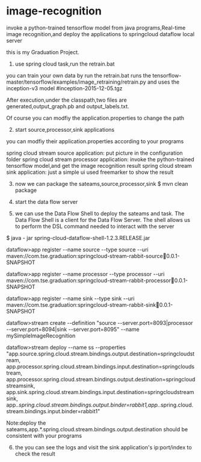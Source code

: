 # image-recognition
invoke a python-trained tensorflow model from java programs,Real-time image recognition,and deploy the applications to springcloud dataflow local server

this is my Graduation Project.

1. use spring cloud task,run the retrain.bat

  you can train your own data by run the retrain.bat
  runs the tensorflow-master/tensorflow/examples/image_retraining/retrain.py and uses the inception-v3 model
  #inception-2015-12-05.tgz

  After execution,under the classpath,two files are generated,output_graph.pb and output_labels.txt. 

  Of course you can modfiy the application.properties to change the path

2. start source,processor,sink applications

  you can modfiy their application.properties according to your programs

  spring cloud stream source application: put picture in the configuration folder
  spring cloud stream processor application: invoke the python-trained tensorflow model,and get the image recognition result
  spring cloud stream sink application: just a simple ui used freemarker to show the result

3. now we can package the sateams,source,processor,sink
  $ mvn clean package

4. start the data flow server

5. we can use the Data Flow Shell to deploy the sateams and task.
  The Data Flow Shell is a client for the Data Flow Server. The shell allows us to perform the DSL command needed to interact with the server

$ java - jar spring-cloud-dataflow-shell-1.2.3.RELEASE.jar

  dataflow>app register --name source --type source --uri maven://com.tse.graduation:springcloud-stream-rabbit-source:jar:0.0.1-SNAPSHOT

  dataflow>app register --name processor --type processor --uri maven://com.tse.graduation:springcloud-stream-rabbit-processor:jar:0.0.1-SNAPSHOT

  dataflow>app register --name sink --type sink --uri maven://com.tse.graduation:springcloud-stream-rabbit-sink:jar:0.0.1-SNAPSHOT

  dataflow>stream create --definition "source --server.port=8093|processor --server.port=8094|sink --server.port=8095" --name mySimpleImageRecognition

  dataflow>stream deploy --name ss --properties "app.source.spring.cloud.stream.bindings.output.destination=springcloudstream,
app.processor.spring.cloud.stream.bindings.input.destination=springcloudstream,
app.processor.spring.cloud.stream.bindings.output.destination=springcloudstreamsink,
app.sink.spring.cloud.stream.bindings.input.destination=springcloudstreamsink,
app.*.spring.cloud.stream.bindings.output.binder=rabbit1,app.*.spring.cloud.stream.bindings.input.binder=rabbit1"

  Note:deploy the sateams,app.*.spring.cloud.stream.bindings.output.destination should be consistent with your programs

6. the you can see the logs and visit the sink application's ip:port/index to check the result

